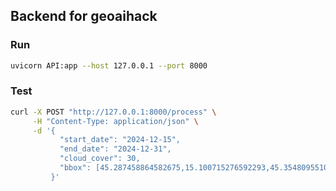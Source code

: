 ## Backend for geoaihack 



### Run 

```bash
uvicorn API:app --host 127.0.0.1 --port 8000
```
### Test 


```bash
curl -X POST "http://127.0.0.1:8000/process" \
     -H "Content-Type: application/json" \
     -d '{
           "start_date": "2024-12-15",
           "end_date": "2024-12-31",
           "cloud_cover": 30,
           "bbox": [45.287458864582675,15.100715276592293,45.35480955103723,15.167070639141063]
         }'
```
